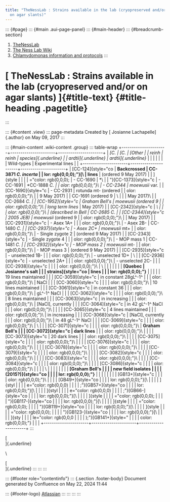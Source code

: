 ```yaml
---
title: "TheNessLab : Strains available in the lab (cryopreserved and/or
  on agar slants)"
---
```


::: {#page}
::: {#main .aui-page-panel}
::: {#main-header}
::: {#breadcrumb-section}
1.  [TheNessLab](index.html)
2.  [The Ness Lab Wiki](The-Ness-Lab-Wiki_11436042.html)
3.  [Chlamydomonas information and
    protocols](Chlamydomonas-information-and-protocols_11436157.html)
:::

# [ TheNessLab : Strains available in the lab (cryopreserved and/or on agar slants) ]{#title-text} {#title-heading .pagetitle}
:::

::: {#content .view}
::: page-metadata
Created by [ Josianne Lachapelle]{.author} on May 09, 2017
:::

::: {#main-content .wiki-content .group}
::: table-wrap
+----------------------+----------------------+----------------------+
| *[C.                 | *[C.                 | [Other               |
| reinh                | reinh                | species]{.underline} |
| ardtii]{.underline}* | ardtii]{.underline}* |                      |
|                      |                      |                      |
| Wild-types           | Experimental lines   |                      |
+----------------------+----------------------+----------------------+
| [CC-124]{style="co   | **Backcrossed        | CC-3871 *C. incerta* |
| lor: rgb(0,0,0);"}[\ | lines**              | (ordered 9 May 2017) |
| ]{style              |                      |                      |
| ="color: rgb(0,0,0); | -   CC-1690          | *\                   |
| "}[CC-1373]{style="c | -   CC-1691          | *CC-1888 *C.         |
| olor: rgb(0,0,0);"}\ | -   CC-2344          | moewusii* var.       |
| [CC-1690]{style="c   | -   CC-2931          | rotunda mt- (ordered |
| olor: rgb(0,0,0);"}\ |                      | 9 May 2017)          |
| CC-1691 (ordered 9   | \                    |                      |
| May 2017)\           |                      | CC-2684 *C.          |
| [CC-1952]{style="c   | **Graham Bell\'s     | moewusii* (ordered 9 |
| olor: rgb(0,0,0);"}\ | long term lines**    | May 2017)            |
| [CC-2342]{style="c   | **\                  |                      |
| olor: rgb(0,0,0);"}\ | (described in Bell   | CC-2685 *C.          |
| [CC-2344]{style="c   | 2005 JEB)**          | moewusii* (ordered 9 |
| olor: rgb(0,0,0);"}\ |                      | May 2017)            |
| [CC-2931]{style="c   | -   Asex 1A+         |                      |
| olor: rgb(0,0,0);"}\ | -   Asex 2B-         | CC-1480 *C.          |
| [CC-2937]{style="c   | -   Asex 2C+         | moewusii* mt+        |
| olor: rgb(0,0,0);"}\ | -   Single zygote 2  | (ordered 9 May 2017) |
| [CC-2343]{style="c   | -   Single zygote 4  |                      |
| olor: rgb(0,0,0);"}\ | -   MOP mass 1       | CC-1481 *C.          |
| [CC-2932]{style="c   | -   MOP mass 2       | moewusii* mt-        |
| olor: rgb(0,0,0);"}\ | -   MOP mass 3       | (ordered 9 May 2017) |
| [CC-2935]{style="c   | -   unselected 1B-   |                      |
| olor: rgb(0,0,0);"}\ | -   unselected 1D+   | \                    |
| [CC-2936]{style="c   | -   unselected 2A+   |                      |
| olor: rgb(0,0,0);"}\ | -   unselected 2C-   |                      |
| [CC-2938]{style="c   |                      |                      |
| olor: rgb(0,0,0);"}\ | \                    |                      |
|                      |                      |                      |
| **[Quebec            | **Josianne\'s salt   |                      |
| strains]{style="co   | lines**              |                      |
| lor: rgb(0,0,0);"}** |                      |                      |
|                      | 19 lines maintained  |                      |
| [CC-3059]{style="c   | in constant 28gL^-1^ |                      |
| olor: rgb(0,0,0);"}\ | NaCl                 |                      |
| [CC-3060]{style="c   |                      |                      |
| olor: rgb(0,0,0);"}\ | 10 lines maintained  |                      |
| [CC-3061]{style="c   | in constant 36       |                      |
| olor: rgb(0,0,0);"}\ | gL^-1^ NaCl          |                      |
| [CC-3062]{style="c   |                      |                      |
| olor: rgb(0,0,0);"}\ | 8 lines maintained   |                      |
| [CC-3063]{style="c   | in increasing        |                      |
| olor: rgb(0,0,0);"}\ | \[NaCl\], currently  |                      |
| [CC-3064]{style="c   | in 42 gL^-1^ NaCl    |                      |
| olor: rgb(0,0,0);"}\ |                      |                      |
| [CC-3065]{style="c   | 4 lines maintained   |                      |
| olor: rgb(0,0,0);"}\ | in increasing        |                      |
| [CC-3068]{style="c   | \[NaCl\], currently  |                      |
| olor: rgb(0,0,0);"}\ | in 48 gL^-1^ NaCl    |                      |
| [CC-3069]{style="c   |                      |                      |
| olor: rgb(0,0,0);"}\ | \                    |                      |
| [CC-3071]{style="c   |                      |                      |
| olor: rgb(0,0,0);"}\ | **Graham Bell\'s     |                      |
| [CC-3072]{style="c   | dark lines**         |                      |
| olor: rgb(0,0,0);"}\ |                      |                      |
| [CC-3073]{style="c   | 20 dark lines        |                      |
| olor: rgb(0,0,0);"}\ |                      |                      |
| [CC-3075]{style="c   |                      |                      |
| olor: rgb(0,0,0);"}\ |                      |                      |
| [CC-3076]{style="c   |                      |                      |
| olor: rgb(0,0,0);"}\ |                      |                      |
| [CC-3078]{style="c   |                      |                      |
| olor: rgb(0,0,0);"}\ |                      |                      |
| [CC-3079]{style="c   |                      |                      |
| olor: rgb(0,0,0);"}\ |                      |                      |
| [CC-3082]{style="c   |                      |                      |
| olor: rgb(0,0,0);"}\ |                      |                      |
| [CC-3083]{style="c   |                      |                      |
| olor: rgb(0,0,0);"}\ |                      |                      |
| [CC-3084]{style="c   |                      |                      |
| olor: rgb(0,0,0);"}\ |                      |                      |
| [CC-3086]{style="c   |                      |                      |
| olor: rgb(0,0,0);"}\ |                      |                      |
| \                    |                      |                      |
|                      |                      |                      |
| **[Graham Bell\'s    |                      |                      |
| new field isolates   |                      |                      |
| (2015?)]{style="co   |                      |                      |
| lor: rgb(0,0,0);"}** |                      |                      |
|                      |                      |                      |
| [GB13+]{style="c     |                      |                      |
| olor: rgb(0,0,0);"}\ |                      |                      |
| [GB49+]{style="co    |                      |                      |
| lor: rgb(0,0,0);"}[\ |                      |                      |
| ]{styl               |                      |                      |
| e="color: rgb(0,0,0) |                      |                      |
| ;"}[GB57+]{style="co |                      |                      |
| lor: rgb(0,0,0);"}[\ |                      |                      |
| ]{styl               |                      |                      |
| e="color: rgb(0,0,0) |                      |                      |
| ;"}[GB66-]{style="co |                      |                      |
| lor: rgb(0,0,0);"}[\ |                      |                      |
| ]{style              |                      |                      |
| ="color: rgb(0,0,0); |                      |                      |
| "}[GB117-]{style="co |                      |                      |
| lor: rgb(0,0,0);"}[\ |                      |                      |
| ]{style              |                      |                      |
| ="color: rgb(0,0,0); |                      |                      |
| "}[GB119+]{style="co |                      |                      |
| lor: rgb(0,0,0);"}[\ |                      |                      |
| ]{style              |                      |                      |
| ="color: rgb(0,0,0); |                      |                      |
| "}[GB123-]{style="co |                      |                      |
| lor: rgb(0,0,0);"}[\ |                      |                      |
| ]{sty                |                      |                      |
| le="color: rgb(0,0,0 |                      |                      |
| );"}[GB141+]{style=" |                      |                      |
| color: rgb(0,0,0);"} |                      |                      |
+----------------------+----------------------+----------------------+
:::

[\
]{.underline}

\

[\
]{.underline}
:::
:::
:::

::: {#footer role="contentinfo"}
::: {.section .footer-body}
Document generated by Confluence on May 22, 2024 11:44

::: {#footer-logo}
[Atlassian](https://www.atlassian.com/)
:::
:::
:::
:::
